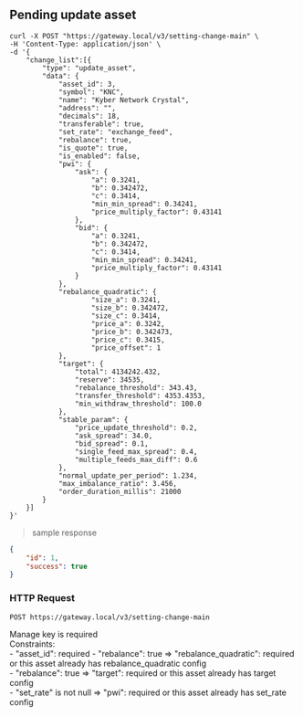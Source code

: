 ## Pending update asset

```shell
curl -X POST "https://gateway.local/v3/setting-change-main" \
-H 'Content-Type: application/json' \
-d '{
    "change_list":[{
        "type": "update_asset",
        "data": {
            "asset_id": 3,
            "symbol": "KNC",
            "name": "Kyber Network Crystal",
            "address": "",
            "decimals": 18,
            "transferable": true,
            "set_rate": "exchange_feed",
            "rebalance": true,
            "is_quote": true,
            "is_enabled": false,
            "pwi": {
                "ask": {
                    "a": 0.3241,
                    "b": 0.342472,
                    "c": 0.3414,
                    "min_min_spread": 0.34241,
                    "price_multiply_factor": 0.43141
                },
                "bid": {
                    "a": 0.3241,
                    "b": 0.342472,
                    "c": 0.3414,
                    "min_min_spread": 0.34241,
                    "price_multiply_factor": 0.43141
                }
            },
            "rebalance_quadratic": {
                    "size_a": 0.3241,
                    "size_b": 0.342472,
                    "size_c": 0.3414,
                    "price_a": 0.3242,
                    "price_b": 0.342473,
                    "price_c": 0.3415,
                    "price_offset": 1
            },
            "target": {
                "total": 4134242.432,
                "reserve": 34535,
                "rebalance_threshold": 343.43,
                "transfer_threshold": 4353.4353,
                "min_withdraw_threshold": 100.0
            },
            "stable_param": {
                "price_update_threshold": 0.2,
                "ask_spread": 34.0,
                "bid_spread": 0.1,
                "single_feed_max_spread": 0.4,
                "multiple_feeds_max_diff": 0.6
            },
            "normal_update_per_period": 1.234,
            "max_imbalance_ratio": 3.456,
            "order_duration_millis": 21000
        }
    }]
}'
```

> sample response

```json
{
    "id": 1,
    "success": true
}
```

### HTTP Request

`POST https://gateway.local/v3/setting-change-main`
<aside class="notice">Manage key is required</aside>
<aside class="warning">
Constraints:<br>
- "asset_id": required
- "rebalance": true => "rebalance_quadratic": required or this asset already has rebalance_quadratic config<br>
- "rebalance": true => "target": required or this asset already has target config<br>
- "set_rate" is not null => "pwi": required or this asset already has set_rate config<br>
</aside>